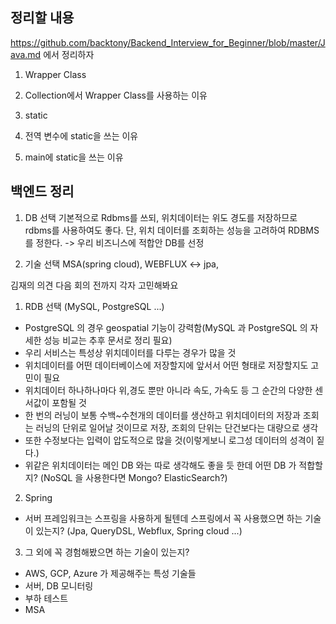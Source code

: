 ## 정리할 내용

https://github.com/backtony/Backend_Interview_for_Beginner/blob/master/Java.md
에서 정리하자

1. Wrapper Class

2. Collection에서 Wrapper Class를 사용하는 이유

3. static

4. 전역 변수에 static을 쓰는 이유

5. main에 static을 쓰는 이유

## 백엔드 정리

1. DB 선택
   기본적으로 Rdbms를 쓰되, 위치데이터는 위도 경도를 저장하므로 rdbms를 사용하여도 좋다.
   단, 위치 데이터를 조회하는 성능을 고려하여 RDBMS를 정한다.
   -> 우리 비즈니스에 적합안 DB를 선정

2. 기술 선택
   MSA(spring cloud), WEBFLUX <-> jpa,

김재의 의견
다음 회의 전까지 각자 고민해봐요

1. RDB 선택 (MySQL, PostgreSQL ...)

- PostgreSQL 의 경우 geospatial 기능이 강력함(MySQL 과 PostgreSQL 의 자세한 성능 비교는 추후 문서로 정리 필요)
- 우리 서비스는 특성상 위치데이터를 다루는 경우가 많을 것
- 위치데이터를 어떤 데이터베이스에 저장할지에 앞서서 어떤 형태로 저장할지도 고민이 필요
- 위치데이터 하나하나마다 위,경도 뿐만 아니라 속도, 가속도 등 그 순간의 다양한 센서값이 포함될 것
- 한 번의 러닝이 보통 수백~수천개의 데이터를 생산하고 위치데이터의 저장과 조회는 러닝의 단위로 일어날 것이므로 저장, 조회의 단위는 단건보다는 대량으로 생각
- 또한 수정보다는 입력이 압도적으로 많을 것(이렇게보니 로그성 데이터의 성격이 짙다.)
- 위같은 위치데이터는 메인 DB 와는 따로 생각해도 좋을 듯 한데 어떤 DB 가 적합할지? (NoSQL 을 사용한다면 Mongo? ElasticSearch?)

2. Spring

- 서버 프레임워크는 스프링을 사용하게 될텐데 스프링에서 꼭 사용했으면 하는 기술이 있는지? (Jpa, QueryDSL, Webflux, Spring cloud ...)

3. 그 외에 꼭 경험해봤으면 하는 기술이 있는지?

- AWS, GCP, Azure 가 제공해주는 특성 기술들
- 서버, DB 모니터링
- 부하 테스트
- MSA
